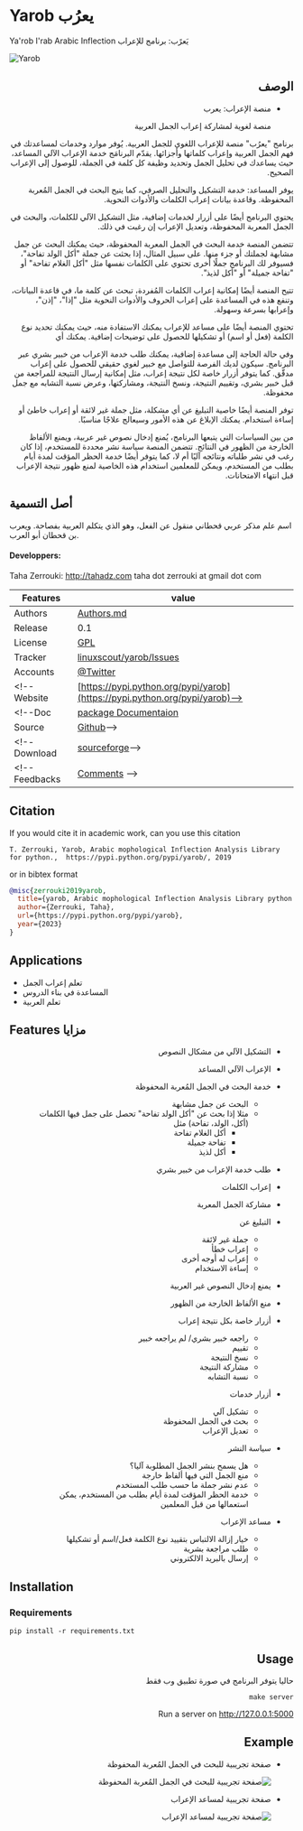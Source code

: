# Yarob يعرُب

Ya'rob I'rab Arabic Inflection   يَعرًب: برنامج للإعراب

![Yarob](./doc/logo-big.png)

<div dir='rtl'>

## الوصف

- منصة الإعراب: يعرب

  منصة لغوية لمشاركة إعراب الجمل العربية


برنامج "يعرُب"  منصة للإعراب اللغوي للجمل العربية. يُوفر موارد وخدمات لمساعدتك في فهم الجمل العربية وإعراب كلماتها وأجزائها.  يقدّم البرنامَج خدمة الإعراب الآلي المساعد، حيث يساعدك  في تحليل الجمل وتحديد وظيفة كل كلمة في الجملة، للوصول إلى الإعراب الصحيح.

يوفر المساعد: خدمة التشكيل والتحليل الصرفي، كما يتيح البحث في الجمل المُعربة المحفوظة. وقاعدة بيانات إعراب الكلمات والأدوات النحوية.

يحتوي البرنامج أيضًا على أزرار لخدمات إضافية، مثل التشكيل الآلي للكلمات، والبحث في الجمل المعربة المحفوظة، وتعديل الإعراب إن رغبت في ذلك.

تتضمن المنصة خدمة البحث في الجمل المعربة المحفوظة، حيث يمكنك البحث عن جمل مشابهة لجملتك أو جزء منها. على سبيل المثال، إذا بحثت عن جملة "أكل الولد تفاحة"، فسيوفر لك البرنامج جملًا أخرى تحتوي على الكلمات نفسها مثل "أكل الغلام تفاحة" أو "تفاحة جميلة" أو "أكل لذيذ".

تتيح المنصة أيضًا إمكانية إعراب الكلمات المُفردة، تبحث عن كلمة ما، في  قاعدة البيانات، وتنفع هذه في المساعدة على إعراب الحروف والأدوات النحوية  مثل "إذا"، "إذن"، وإعرابها بسرعة وسهولة.

تحتوي المنصة أيضًا على مساعد للإعراب يمكنك الاستفادة منه، حيث يمكنك  تحديد نوع الكلمة (فعل أو اسم) أو تشكيلها للحصول على توضيحات إضافية.  يمكنك أي

وفي حالة الحاجة إلى مساعدة إضافية، يمكنك طلب خدمة الإعراب من خبير بشري عبر البرنامج. سيكون لديك الفرصة للتواصل مع خبير لغوي حقيقي للحصول على إعراب مدقّق.   كما يتوفر أزرار خاصة لكل نتيجة إعراب، مثل إمكانية إرسال النتيجة للمراجعة من قبل خبير بشري، وتقييم النتيجة، ونسخ النتيجة، ومشاركتها، وعرض نسبة التشابه مع جمل محفوظة.

توفر المنصة أيضًا خاصية التبليغ عن أي مشكلة، مثل جملة غير لائقة أو إعراب خاطئ أو إساءة استخدام. يمكنك الإبلاغ عن هذه الأمور وسيعالج علاجًا  مناسبًا.

من بين السياسات التي يتبعها البرنامج، يُمنع إدخال نصوص غير عربية، ويمنع الألفاظ الخارجة من الظهور في النتائج. تتضمن المنصة سياسة نشر محددة للمستخدم، إذا كان رغب في نشر طلباته ونتائجه آليًا أم لا،  كما يتوفر أيضًا خدمة الحظر المؤقت لمدة أيام بطلب من المستخدم، ويمكن للمعلمين استخدام هذه الخاصية لمنع ظهور نتيجة الإعراب قبل انتهاء الامتحانات.

</div>

## أصل التسمية

اسم علم مذكر عربي قحطاني منقول عن الفعل، وهو الذي يتكلم العربية بفصاحة. ويعرب بن قحطان أبو العرب.

</div>


#### Developpers: 

 Taha Zerrouki: http://tahadz.com
    taha dot zerrouki at gmail dot com

| Features       | value                                                        |
| -------------- | ------------------------------------------------------------ |
| Authors        | [Authors.md](https://github.com/linuxscout/yarob/master/AUTHORS.md) |
| Release        | 0.1                                                          |
| License        | [GPL](https://github.com/linuxscout/yarob/master/LICENSE)    |
| Tracker        | [linuxscout/yarob/Issues](https://github.com/linuxscout/yarob/issues) |
| Accounts       | [@Twitter](https://twitter.com/linuxscout)                   |
| <!-- Website   | [https://pypi.python.org/pypi/yarob](https://pypi.python.org/pypi/yarob)--> |
| <!--Doc        | [package Documentaion](http://pythonhosted.org/yarob/)       |
| Source         | [Github](http://github.com/linuxscout/yarob)-->              |
| <!--Download   | [sourceforge](http://yarob.sourceforge.net)-->               |
| <!-- Feedbacks | [Comments](http://tahadz.com/yarob/contact) -->              |




## Citation

If you would cite it in academic work, can you use this citation

```
T. Zerrouki‏, Yarob, Arabic mophological Inflection Analysis Library for python.,  https://pypi.python.org/pypi/yarob/, 2019
```

or in bibtex format

```bibtex
@misc{zerrouki2019yarob,
  title={yarob, Arabic mophological Inflection Analysis Library python.},
  author={Zerrouki, Taha},
  url={https://pypi.python.org/pypi/yarob},
  year={2023}
}
```

## Applications

* تعلم إعراب الجمل
* المساعدة في بناء الدروس
* تعلم العربية

## Features  مزايا

<div dir='rtl'>

- التشكيل الآلي من مشكال النصوص

- الإعراب الآلي المساعد

- خدمة البحث في الجمل المُعربة المحفوظة

  - البحث عن جمل مشابهة
  - مثلا إذا بحث عن "أكل الولد تفاحة" تحصل على جمل فيها الكلمات (أكل، الولد، تفاحة) مثل 
    - أكل الغلام تفاحة
    - تفاحة جميلة
    - أكل لذيذ

- طلب خدمة الإعراب من خبير بشري

- إعراب الكلمات

- مشاركة الجمل المعربة

- التبليغ عن

  - جملة غير لائقة
  - إعراب خطأ
  - إعراب له أوجه أخرى
  - إساءة الاستخدام

- يمنع إدخال النصوص غير العربية

- منع الألفاظ الخارجة من الظهور

- أزرار خاصة بكل نتيجة إعراب

  - راجعه خبير بشري/ لم يراجعه خبير
  - تقييم
  - نسخ النتيجة
  - مشاركة النتيجة
  - نسبة التشابه

- أزرار خدمات

  - تشكيل آلي
  - بحث في الجمل المحفوظة
  - تعديل الإعراب

- سياسة النشر

  - هل يسمح بنشر الجمل المطلوبة آليا؟
  - منع الجمل التي فيها ألفاظ خارجة
  - عدم نشر جملة ما حسب طلب المستخدم
  - خدمة الحظر المؤقت لمدة أيام بطلب من المستخدم، يمكن استعمالها من قبل المعلمين

- مساعد الإعراب

  - خيار إزالة الالتباس بتقييد نوع الكلمة فعل/اسم أو تشكيلها
  - طلب مراجعة بشرية
  - إرسال بالبريد الالكتروني

  </div>

## Installation

### Requirements

``` 
pip install -r requirements.txt 
```

<div dir='rtl'>

## Usage

حاليا يتوفر البرنامج في صورة تطبيق وب فقط

```
make server
```

Run a server on http://127.0.0.1:5000 




## Example 

* صفحة تجريبية للبحث في الجمل المُعربة المحفوظة

  ![صفحة تجريبية للبحث في الجمل المُعربة المحفوظة](./doc/sample-i3rab-search.png)

* صفحة تجريبية لمساعد الإعراب

  ![صفحة تجريبية لمساعد الإعراب](./doc/sample-i3rab-assist.png)

